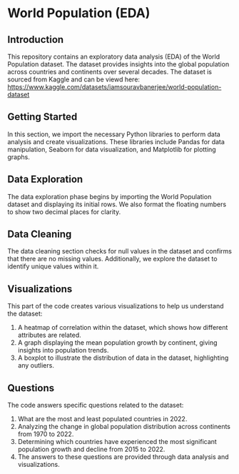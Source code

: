 # World Population (EDA) 

## Introduction

This repository contains an exploratory data analysis (EDA) of the World Population dataset. The dataset provides insights into the global population across countries and continents over several decades. The dataset is sourced from Kaggle and can be viewd here: https://www.kaggle.com/datasets/iamsouravbanerjee/world-population-dataset

## Getting Started

In this section, we import the necessary Python libraries to perform data analysis and create visualizations. These libraries include Pandas for data manipulation, Seaborn for data visualization, and Matplotlib for plotting graphs.

## Data Exploration

The data exploration phase begins by importing the World Population dataset and displaying its initial rows. We also format the floating numbers to show two decimal places for clarity.

## Data Cleaning

The data cleaning section checks for null values in the dataset and confirms that there are no missing values. Additionally, we explore the dataset to identify unique values within it.

## Visualizations

This part of the code creates various visualizations to help us understand the dataset:

1. A heatmap of correlation within the dataset, which shows how different attributes are related.
2. A graph displaying the mean population growth by continent, giving insights into population trends.
3. A boxplot to illustrate the distribution of data in the dataset, highlighting any outliers.
   
## Questions

The code answers specific questions related to the dataset:

1. What are the most and least populated countries in 2022.
2. Analyzing the change in global population distribution across continents from 1970 to 2022.
3. Determining which countries have experienced the most significant population growth and decline from 2015 to 2022.
4. The answers to these questions are provided through data analysis and visualizations.
